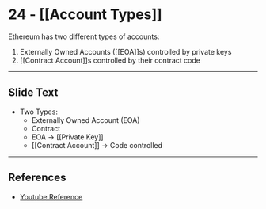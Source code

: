 # 24 - [[Account Types]]

Ethereum has two different types of accounts:
1.  Externally Owned Accounts ([[EOA]]s) controlled by private keys
2.  [[Contract Account]]s controlled by their contract code

___
## Slide Text
- Two Types:
	- Externally Owned Account (EOA)
	- Contract
	- EOA -> [[Private Key]]
	- [[Contract Account]] -> Code controlled
___
## References
- [Youtube Reference](https://youtu.be/zIeBfuXxuWs?t=169)